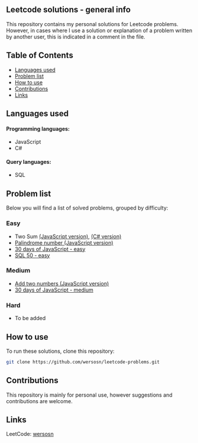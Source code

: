 ## Leetcode solutions - general info
This repository contains my personal solutions for Leetcode problems. 
However, in cases where I use a solution or explanation of a problem written by another user, this is indicated in a comment in the file.

## Table of Contents
- [Languages used](#languages-used)
- [Problem list](#problem-list)
- [How to use](#how-to-use)
- [Contributions](#contributions)
- [Links](#links)

## Languages used
#### Programming languages:
- JavaScript
- C#

#### Query languages:
- SQL

## Problem list
Below you will find a list of solved problems, grouped by difficulty:

### Easy
- Two Sum [(JavaScript version)](/easy/two-sum.js), [(C# version)](/easy/two-sum.cs)
- [Palindrome number (JavaScript version)](/easy/palindrome-number.js)
- [30 days of JavaScript - easy](/easy/30-days-of-javascript)
- [SQL 50 - easy](/easy/sql-50)

### Medium
- [Add two numbers (JavaScript version)](/medium/add-two-numbers.js)
- [30 days of JavaScript - medium](/medium/30-days-of-js-medium)

### Hard
- To be added

## How to use
To run these solutions, clone this repository:
```bash
git clone https://github.com/wersosn/leetcode-problems.git
```

## Contributions
This repository is mainly for personal use, however suggestions and contributions are welcome.

## Links
LeetCode: [wersosn](https://leetcode.com/u/hYSsc9PjMo/)
